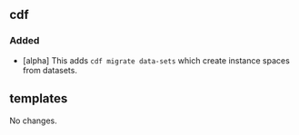 ## cdf 

### Added

- [alpha] This adds `cdf migrate data-sets` which create instance spaces
from datasets.

## templates

No changes.